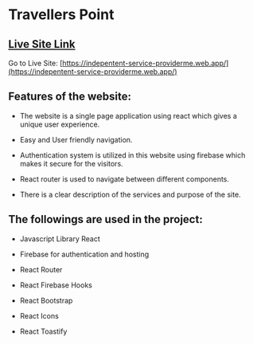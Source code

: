 # Travellers Point

## [Live Site Link](https://indepentent-service-providerme.web.app/)

Go to Live Site: [https://indepentent-service-providerme.web.app/](https://indepentent-service-providerme.web.app/)

## Features of the website:

- The website is a single page application using react which gives a unique user experience.

- Easy and User friendly navigation.

- Authentication system is utilized in this website using firebase which makes it secure for the visitors.

- React router is used to navigate between different components.

- There is a clear description of the services and purpose of the site.

## The followings are used in the project:

- Javascript Library React

- Firebase for authentication and hosting

- React Router

- React Firebase Hooks

- React Bootstrap

- React Icons

- React Toastify
